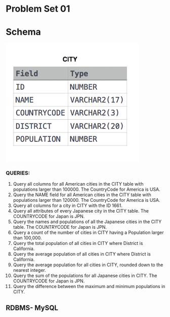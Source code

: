 # Problem Set 01

# Schema
![alt text](https://github.com/Mahmud-Buet15/60-days-of-SQL/blob/main/Problem_set_01/images/Problem_set_01.png)

### QUERIES:
1.	Query all columns for all American cities in the CITY table with populations larger than 100000. The CountryCode for America is USA.
2.	Query the NAME field for all American cities in the CITY table with populations larger than 120000. The CountryCode for America is USA.
3.	Query all columns for a city in CITY with the ID 1661.
4.	Query all attributes of every Japanese city in the CITY table. The COUNTRYCODE for Japan is JPN.
5.	Query the names and populations of all the Japanese cities in the CITY table. The COUNTRYCODE for Japan is JPN.
6.	Query a count of the number of cities in CITY having a Population larger than 100,000.
7.	Query the total population of all cities in CITY where District is California.
8.	Query the average population of all cities in CITY where District is California.
9.	Query the average population for all cities in CITY, rounded down to the nearest integer.
10.	Query the sum of the populations for all Japanese cities in CITY. The COUNTRYCODE for Japan is JPN.
11.	Query the difference between the maximum and minimum populations in CITY.

## RDBMS- MySQL
